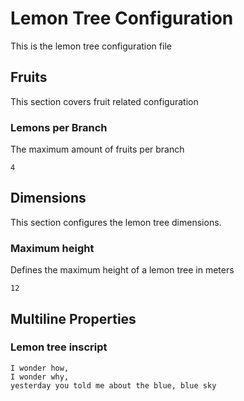 # Lemon Tree Configuration

This is the lemon tree configuration file

## Fruits

This section covers fruit related configuration

### Lemons per Branch

The maximum amount of fruits per branch

```property tree.branch.fruits.max
4
```

## Dimensions

This section configures the lemon tree dimensions.

### Maximum height

Defines the maximum height of a lemon tree in meters

```property tree.dimension.height.max
12
```

## Multiline Properties

### Lemon tree inscript

```property tree.inscript
I wonder how,
I wonder why,
yesterday you told me about the blue, blue sky
```